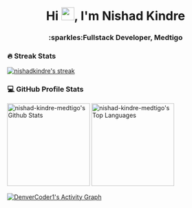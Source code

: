<h1 align="center">
  Hi
  <img
    src="https://raw.githubusercontent.com/iampavangandhi/iampavangandhi/master/gifs/Hi.gif"
    width="30px"
  />, I'm Nishad Kindre
</h1>

<h3 align="center">:sparkles:Fullstack Developer, Medtigo</h3>

<div>
  <h3>🔥 Streak Stats</h3>
  <p>
    <a href="https://github.com/DenverCoder1/github-readme-streak-stats">
      <img
        title="🔥 Get streak stats for your profile at git.io/streak-stats"
        alt="nishadkindre's streak"
        src="https://github-readme-streak-stats-eight.vercel.app/?user=nishad-kindre-medtigo&theme=monokai-metallian&hide_border=true&short_numbers=true"
      />
    </a>
  </p>

  <h3>💻 GitHub Profile Stats</h3>

  <a href="https://github.com/anuraghazra/github-readme-stats"
    ><img
      alt="nishad-kindre-medtigo's Github Stats"
      src="https://denvercoder1-github-readme-stats.vercel.app/api/?username=nishad-kindre-medtigo&show_icons=true&include_all_commits=true&count_private=true&theme=react&hide_border=true&bg_color=1F222E&title_color=F85D7F&icon_color=F8D866"
      height="192px"
  /></a>
  <a href="https://github.com/anuraghazra/github-readme-stats"
    ><img
      alt="nishad-kindre-medtigo's Top Languages"
      src="https://denvercoder1-github-readme-stats.vercel.app/api/top-langs/?username=nishad-kindre-medtigo&langs_count=8&layout=compact&theme=react&hide_border=true&bg_color=1F222E&title_color=F85D7F&icon_color=F8D866&hide=Jupyter%20Notebook,Roff"
      height="192px"
  /></a>

  <a href="https://github.com/ashutosh00710/github-readme-activity-graph"
    ><img
      alt="DenverCoder1's Activity Graph"
      src="https://github-readme-activity-graph.vercel.app/graph/?username=nishad-kindre-medtigo&bg_color=1F222E&color=F8D866&line=F85D7F&point=FFFFFF&hide_border=true"
  /></a>
</div>
